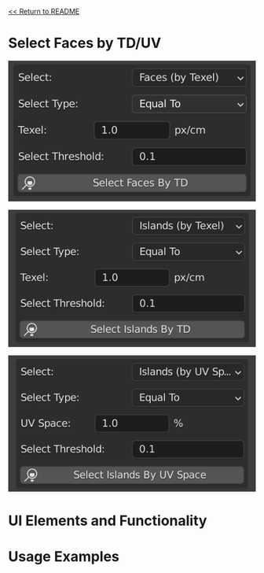 [<< Return to README](../README.md#documentation)

# Select Faces by TD/UV

![Select TD Face](/docs/images/ui/select_faces_texel_panel.png)

![Select TD Island](/docs/images/ui/select_islands_texel_panel.png)

![Select UV Island](/docs/images/ui/select_islands_uv_panel.png)

# UI Elements and Functionality



# Usage Examples